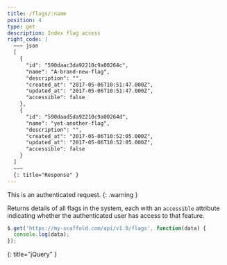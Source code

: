 ```yaml
---
title: /flags/:name
position: 4
type: get
description: Index flag access
right_code: |
  ~~~ json
  [
    {
      "id": "590daac3da92210c9a00264c",
      "name": "A-brand-new-flag",
      "description": "",
      "created_at": "2017-05-06T10:51:47.000Z",
      "updated_at": "2017-05-06T10:51:47.000Z",
      "accessible": false
    },
    {
      "id": "590daad5da92210c9a00264d",
      "name": "yet-another-flag",
      "description": "",
      "created_at": "2017-05-06T10:52:05.000Z",
      "updated_at": "2017-05-06T10:52:05.000Z",
      "accessible": false
    }
  ]
  ~~~
  {: title="Response" }
---
```

This is an authenticated request.
{: .warning }

Returns details of all flags in the system, each with an `accessible` attribute indicating whether the authenticated user has access to that feature.

~~~ javascript
$.get('https://my-scaffold.com/api/v1.0/flags', function(data) {
  console.log(data);
});
~~~
{: title="jQuery" }